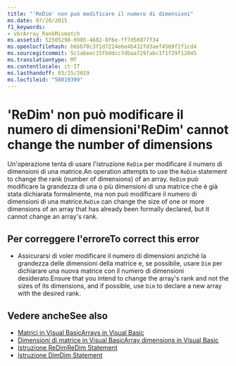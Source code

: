 ```yaml
---
title: "'ReDim' non può modificare il numero di dimensioni"
ms.date: 07/20/2015
f1_keywords:
- vbrArray_RankMismatch
ms.assetid: 52505298-9985-4682-8f6e-ff7d56077f34
ms.openlocfilehash: b6bb78c3f1d7224e6e4b432fd3aef4589f2f1cd4
ms.sourcegitcommit: 5c1abeec15fbddcc7dbaa729fabc1f1f29f12045
ms.translationtype: MT
ms.contentlocale: it-IT
ms.lasthandoff: 03/15/2019
ms.locfileid: "58019399"
---
```

# <a name="redim-cannot-change-the-number-of-dimensions"></a><span data-ttu-id="e2a68-102">'ReDim' non può modificare il numero di dimensioni</span><span class="sxs-lookup"><span data-stu-id="e2a68-102">'ReDim' cannot change the number of dimensions</span></span>
<span data-ttu-id="e2a68-103">Un'operazione tenta di usare l'istruzione `ReDim` per modificare il numero di dimensioni di una matrice.</span><span class="sxs-lookup"><span data-stu-id="e2a68-103">An operation attempts to use the `ReDim` statement to change the rank (number of dimensions) of an array.</span></span> <span data-ttu-id="e2a68-104">`ReDim` può modificare la grandezza di una o più dimensioni di una matrice che è già stata dichiarata formalmente, ma non può modificare il numero di dimensioni di una matrice.</span><span class="sxs-lookup"><span data-stu-id="e2a68-104">`ReDim` can change the size of one or more dimensions of an array that has already been formally declared, but it cannot change an array's rank.</span></span>  
  
## <a name="to-correct-this-error"></a><span data-ttu-id="e2a68-105">Per correggere l'errore</span><span class="sxs-lookup"><span data-stu-id="e2a68-105">To correct this error</span></span>  
  
-   <span data-ttu-id="e2a68-106">Assicurarsi di voler modificare il numero di dimensioni anziché la grandezza delle dimensioni della matrice e, se possibile, usare `Dim` per dichiarare una nuova matrice con il numero di dimensioni desiderato.</span><span class="sxs-lookup"><span data-stu-id="e2a68-106">Ensure that you intend to change the array's rank and not the sizes of its dimensions, and if possible, use `Dim` to declare a new array with the desired rank.</span></span>  
  
## <a name="see-also"></a><span data-ttu-id="e2a68-107">Vedere anche</span><span class="sxs-lookup"><span data-stu-id="e2a68-107">See also</span></span>

- [<span data-ttu-id="e2a68-108">Matrici in Visual Basic</span><span class="sxs-lookup"><span data-stu-id="e2a68-108">Arrays in Visual Basic</span></span>](~/docs/visual-basic/programming-guide/language-features/arrays/index.md)
- [<span data-ttu-id="e2a68-109">Dimensioni di matrice in Visual Basic</span><span class="sxs-lookup"><span data-stu-id="e2a68-109">Array dimensions in Visual Basic</span></span>](~/docs/visual-basic/programming-guide/language-features/arrays/array-dimensions.md)
- [<span data-ttu-id="e2a68-110">Istruzione ReDim</span><span class="sxs-lookup"><span data-stu-id="e2a68-110">ReDim Statement</span></span>](../../visual-basic/language-reference/statements/redim-statement.md)
- [<span data-ttu-id="e2a68-111">Istruzione Dim</span><span class="sxs-lookup"><span data-stu-id="e2a68-111">Dim Statement</span></span>](../../visual-basic/language-reference/statements/dim-statement.md)
